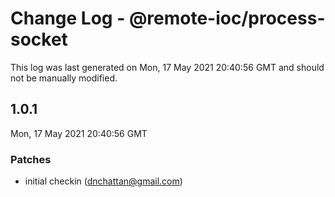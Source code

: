 # Change Log - @remote-ioc/process-socket

This log was last generated on Mon, 17 May 2021 20:40:56 GMT and should not be manually modified.

<!-- Start content -->

## 1.0.1

Mon, 17 May 2021 20:40:56 GMT

### Patches

- initial checkin (dnchattan@gmail.com)
